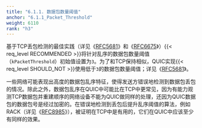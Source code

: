 ```yaml
---
title: "6.1.1. 数据包数量阈值"
anchor: "6.1.1_Packet_Threshold"
weight: 6110
rank: "h3"
---
```


基于TCP丢包检测的最佳实践（详见《[RFC5681](https://www.rfc-editor.org/info/rfc5681)》和《[RFC6675](https://www.rfc-editor.org/info/rfc6675)》）{{< req_level RECOMMENDED >}}将针对乱序的数据包数量阈值（`kPacketThreshold`）初始值设置为`3`。为了和TCP保持相似，QUIC实现{{< req_level SHOULD_NOT >}}使用低于`3`的数据包数量阈值；详见《[RFC5681](https://www.rfc-editor.org/info/rfc5681)》。

一些网络可能表现出高度的数据包乱序特征，使得发送方错误地检测到数据包丢包的情况。除此之外，数据包乱序在QUIC中可能比在TCP中更常见，因为有能力观测TCP数据包并重建顺序的网络设备不能为QUIC做同样的处理，还因为QUIC数据包的数据包号是经过加密的。在错误地检测到丢包后提升乱序阈值的算法，例如RACK（详见《[RFC8985](https://www.rfc-editor.org/info/rfc8985)》），被证明在TCP中是有用的，它们在QUIC中应该至少有同样的效果。
